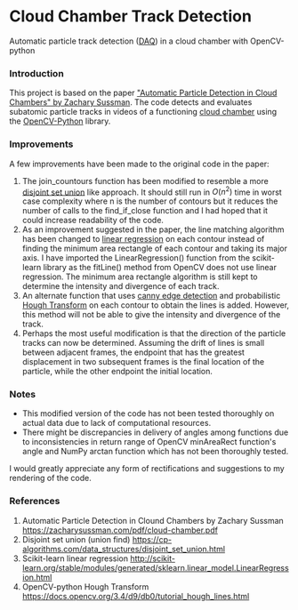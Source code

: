 # Cloud Chamber Track Detection

Automatic particle track detection ([DAQ](https://en.wikipedia.org/wiki/Data_acquisition)) in a cloud chamber with OpenCV-python

### Introduction
This project is based on the paper ["Automatic Particle Detection in Cloud Chambers" by Zachary Sussman](https://zacharysussman.com/pdf/cloud-chamber.pdf). The code detects and evaluates subatomic particle tracks in videos of a functioning [cloud chamber](https://en.wikipedia.org/wiki/Cloud_chamber) using the [OpenCV-Python](https://docs.opencv.org/4.x/d6/d00/tutorial_py_root.html) library.

### Improvements
A few improvements have been made to the original code in the paper:
1. The join_countours function has been modified to resemble a more [disjoint set union](https://en.wikipedia.org/wiki/Disjoint-set_data_structure#:~:text=In%20computer%20science%2C%20a%20disjoint,a%20set%20into%20disjoint%20subsets.) like approach. It should still run in $O(n^2)$ time in worst case complexity where n is the number of contours but it reduces the number of calls to the find_if_close function and I had hoped that it could increase readability of the code.
2. As an improvement suggested in the paper, the line matching algorithm has been changed to [linear regression](https://en.wikipedia.org/wiki/Linear_regression) on each contour instead of finding the minimum area rectangle of each contour and taking its major axis. I have imported the LinearRegression() function from the scikit-learn library as the fitLine() method from OpenCV does not use linear regression. The minimum area rectangle algorithm is still kept to determine the intensity and divergence of each track.
3. An alternate function that uses [canny edge detection](https://en.wikipedia.org/wiki/Canny_edge_detector) and probabilistic [Hough Transform](https://en.wikipedia.org/wiki/Hough_transform#:~:text=The%20Hough%20transform%20is%20a,shapes%20by%20a%20voting%20procedure.) on each contour to obtain the lines is added. However, this method will not be able to give the intensity and divergence of the track.  
4. Perhaps the most useful modification is that the direction of the particle tracks can now be determined. Assuming the drift of lines is small between adjacent frames, the endpoint that has the greatest displacement in two subsequent frames is the final location of the particle, while the other endpoint the initial location.

### Notes
- This modified version of the code has not been tested thoroughly on actual data due to lack of computational resources. 
- There might be discrepancies in delivery of angles among functions due to inconsistencies in return range of OpenCV minAreaRect function's angle and NumPy arctan function which has not been thoroughly tested.  

I would greatly appreciate any form of rectifications and suggestions to my rendering of the code.  

### References
1. Automatic Particle Detection in Clound Chambers by Zachary Sussman
   https://zacharysussman.com/pdf/cloud-chamber.pdf
2. Disjoint set union (union find) 
   https://cp-algorithms.com/data_structures/disjoint_set_union.html
3. Scikit-learn linear regression
   http://scikit-learn.org/stable/modules/generated/sklearn.linear_model.LinearRegression.html
4. OpenCV-python Hough Transform
   https://docs.opencv.org/3.4/d9/db0/tutorial_hough_lines.html
